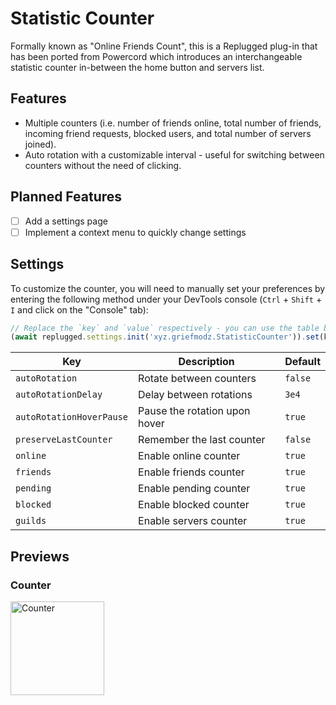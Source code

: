 # Statistic Counter
Formally known as "Online Friends Count", this is a Replugged plug-in that has been ported from Powercord which introduces an interchangeable statistic counter in-between the home button and servers list.

## Features

- Multiple counters (i.e. number of friends online, total number of friends, incoming friend requests, blocked users, and total number of servers joined).
- Auto rotation with a customizable interval - useful for switching between counters without the need of clicking.

## Planned Features
- [ ] Add a settings page
- [ ] Implement a context menu to quickly change settings

## Settings
To customize the counter, you will need to manually set your preferences by entering the following method under your DevTools console (`Ctrl` + `Shift` + `I` and click on the "Console" tab):

```js
// Replace the `key` and `value` respectively - you can use the table below as a reference
(await replugged.settings.init('xyz.griefmodz.StatisticCounter')).set(key, value);
```

| Key                      | Description                    | Default |
| ------------------------ | ------------------------------ | ------- |
| `autoRotation`           | Rotate between counters        | `false` |
| `autoRotationDelay`      | Delay between rotations        | `3e4`   |
| `autoRotationHoverPause` | Pause the rotation upon hover  | `true`  |
| `preserveLastCounter`    | Remember the last counter      | `false` |
| `online`                 | Enable online counter          | `true`  |
| `friends`                | Enable friends counter         | `true`  |
| `pending`                | Enable pending counter         | `true`  |
| `blocked`                | Enable blocked counter         | `true`  |
| `guilds`                 | Enable servers counter         | `true`  |

## Previews

### Counter
<img alt="Counter" src="https://griefmodz.xyz/uploads/yog4NAGa6G.gif" width="150"/>
